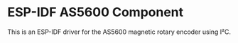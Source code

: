 # ESP-IDF AS5600 Component

This is an ESP-IDF driver for the AS5600 magnetic rotary encoder using I²C.
